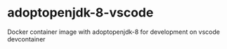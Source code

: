 # adoptopenjdk-8-vscode
Docker container image with adoptopenjdk-8 for development on vscode devcontainer
